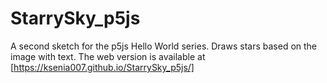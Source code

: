 # StarrySky_p5js
A second sketch for the p5js Hello World series. Draws stars based on the image with text. 
The web version is available at [https://ksenia007.github.io/StarrySky_p5js/]

